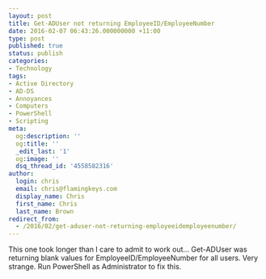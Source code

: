 ```yaml
---
layout: post
title: Get-ADUser not returning EmployeeID/EmployeeNumber
date: 2016-02-07 06:43:26.000000000 +11:00
type: post
published: true
status: publish
categories:
- Technology
tags:
- Active Directory
- AD-DS
- Annoyances
- Computers
- PowerShell
- Scripting
meta:
  og:description: ''
  og:title: ''
  _edit_last: '1'
  og:image: ''
  dsq_thread_id: '4558582316'
author:
  login: chris
  email: chris@flamingkeys.com
  display_name: Chris
  first_name: Chris
  last_name: Brown
redirect_from:
  - /2016/02/get-aduser-not-returning-employeeidemployeenumber/
---
```

This one took longer than I care to admit to work out... Get-ADUser was returning blank values for EmployeeID/EmployeeNumber for all users. Very strange. Run PowerShell as Administrator to fix this.
